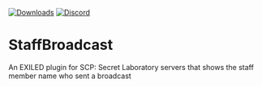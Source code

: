 [![Downloads](https://img.shields.io/github/downloads/LaFesta1749/StaffBroadcast/total?label=Downloads&color=333333&style=for-the-badge)](https://github.com/LaFesta1749/StaffBroadcast/releases/latest)
[![Discord](https://img.shields.io/badge/Discord-Join-5865F2?style=for-the-badge&logo=discord&logoColor=white)](https://discord.gg/PTmUuxuDXQ)

# StaffBroadcast
An EXILED plugin for SCP: Secret Laboratory servers that shows the staff member name who sent a broadcast
